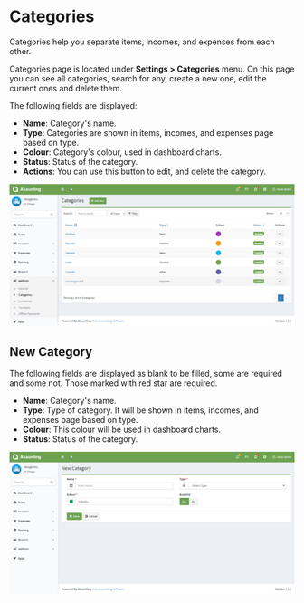 Categories
==========

Categories help you separate items, incomes, and expenses from each other.

Categories page is located under **Settings > Categories** menu. On this page you can see all categories, search for any, create a new one, edit the current ones and delete them.

The following fields are displayed:

- **Name**: Category's name.
- **Type**: Categories are shown in items, incomes, and expenses page based on type.
- **Colour**: Category's colour, used in dashboard charts.
- **Status**: Status of the category.
- **Actions**: You can use this button to edit, and delete the category.

![categories list](_images/categories_list.png)

## New Category

The following fields are displayed as blank to be filled, some are required and some not. Those marked with red star are required.

- **Name**: Category's name.
- **Type**: Type of category. It will be shown in items, incomes, and expenses page based on type.
- **Colour**: This colour will be used in dashboard charts.
- **Status**: Status of the category.

![categories form](_images/categories_form.png)

